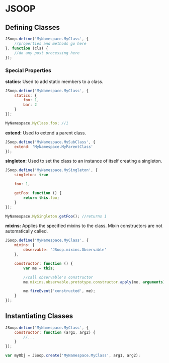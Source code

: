 JSOOP
=====

## Defining Classes ##

```js
JSoop.define('MyNamespace.MyClass', {
	//properties and methods go here
}, function (cls) {
	//do any post processing here
});
```

### Special Properties ###

**statics:** Used to add static members to a class.

```js
JSoop.define('MyNamespace.MyClass', {
	statics: {
		foo: 1,
		bar: 2
	}
});

MyNamespace.MyClass.foo; //1
```

**extend:** Used to extend a parent class.

```js
JSoop.define('MyNamespace.MySubClass', {
	extend: 'MyNamespace.MyParentClass'
});
```
**singleton:** Used to set the class to an instance of itself creating a singleton.

```js
JSoop.define('MyNamespace.MySingleton', {
	singleton: true

	foo: 1,

	getFoo: function () {
		return this.foo;
	}
});

MyNamespace.MySingleton.getFoo(); //returns 1
```
**mixins:** Applies the specified mixins to the class. Mixin constructors are not automatically called.

```js
JSoop.define('MyNamespace.MyClass', {
	mixins: {
		observable: 'JSoop.mixins.Observable'
	},

	constructor: function () {
		var me = this;

		//call observable's constructor
		me.mixins.observable.prototype.constructor.apply(me, arguments);

		me.fireEvent('constructed', me);
	}
});
```
## Instantiating Classes ##

```js
JSoop.define('MyNamespace.MyClass', {
	constructor: function (arg1, arg2) {
		//...
	}
});

var myObj = JSoop.create('MyNamespace.MyClass', arg1, arg2);
```

